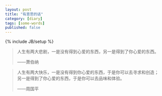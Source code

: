 ```yaml
---
layout: post
title: "有意思的话"
category: [diary]
tags: [some-words]
published: false
---
```

{% include JB/setup %}

> 人生有两大悲剧，一是没有得到心爱的东西，另一是得到了你心爱的东西。 
> 
> ——萧伯纳

> 人生有两大快乐，一是没有得到你心爱的东西，于是你可以去寻求和创造；另一是得到了你心爱的东西，于是你可以去品味和体验。 
> 
> ——周国平